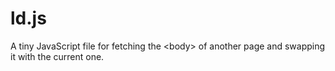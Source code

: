 # ld.js
A tiny JavaScript file for fetching the &lt;body> of another page and swapping it with the current one.
